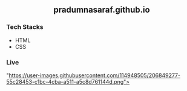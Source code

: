 <h2 align="center"> pradumnasaraf.github.io</h2>


### Tech Stacks
- HTML
- CSS

### Live
"https://user-images.githubusercontent.com/114948505/206849277-55c28453-c1bc-4cba-a511-a5c8d761144d.png">
